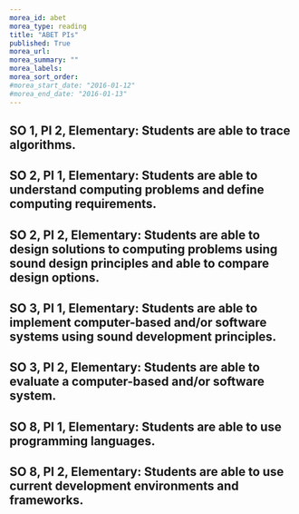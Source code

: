 ```yaml
---
morea_id: abet
morea_type: reading
title: "ABET PIs"
published: True
morea_url:
morea_summary: ""
morea_labels:
morea_sort_order:
#morea_start_date: "2016-01-12"
#morea_end_date: "2016-01-13"
---
```


## SO 1, PI 2, Elementary: Students are able to trace algorithms.

## SO 2, PI 1, Elementary: Students are able to understand computing problems and define computing requirements.

## SO 2, PI 2, Elementary: Students are able to design solutions to computing problems using sound design principles and able to compare design options.

## SO 3, PI 1, Elementary: Students are able to implement computer-based and/or software systems using sound development principles.

## SO 3, PI 2, Elementary: Students are able to evaluate a computer-based and/or software system.

## SO 8, PI 1, Elementary: Students are able to use programming languages.

## SO 8, PI 2, Elementary: Students are able to use current development environments and frameworks.